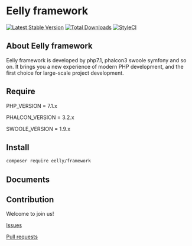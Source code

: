 # Eelly framework

[![Latest Stable Version](https://poser.pugx.org/eelly/framework/v/stable.png)](https://packagist.org/packages/eelly/framework)
[![Total Downloads](https://poser.pugx.org/eelly/framework/downloads.png)](https://packagist.org/packages/eelly/framework)
[![StyleCI](https://styleci.io/repos/94968797/shield?branch=master)](https://styleci.io/repos/94968797)

## About Eelly framework

Eelly framework is developed by php7.1, phalcon3 swoole symfony and so on. It brings you a new experience of modern PHP development, and the first choice for large-scale project development.

## Require

PHP_VERSION = 7.1.x

PHALCON_VERSION = 3.2.x

SWOOLE_VERSION = 1.9.x

## Install

```bash
composer require eelly/framework
```

## Documents


## Contribution

Welcome to join us!

[Issues](https://github.com/EellyDev/framework/issues)

[Pull requests](https://github.com/EellyDev/framework/pulls)

